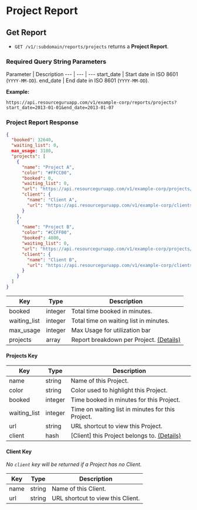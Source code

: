 # Project Report

## Get Report

* `GET /v1/:subdomain/reports/projects` returns a **Project Report**.

### Required Query String Parameters

Parameter | Description
--- | --- | ---
start_date | Start date in ISO 8601 (`YYYY-MM-DD`).
end_date | End date in ISO 8601 (`YYYY-MM-DD`).

**Example:**

```
https://api.resourceguruapp.com/v1/example-corp/reports/projects?start_date=2013-01-01&end_date=2013-01-07
```

### Project Report Response

```json
{
  "booked": 32640,
  "waiting_list": 0,
  max_usage: 3180,
  "projects": [
    {
      "name": "Project A",
      "color": "#FFCC00",
      "booked": 0,
      "waiting_list": 0,
      "url": "https://api.resourceguruapp.com/v1/example-corp/projects/1",
      "client": {
        "name": "Client A",
        "url": "https://api.resourceguruapp.com/v1/example-corp/clients/1"
      }
    },
    {
      "name": "Project B",
      "color": "#CCFF00",
      "booked": 4800,
      "waiting_list": 0,
      "url": "https://api.resourceguruapp.com/v1/example-corp/projects/2",
      "client": {
        "name": "Client B",
        "url": "https://api.resourceguruapp.com/v1/example-corp/clients/2"
      }
    }
  ]
}
```

Key | Type | Description
--- | --- | ---
booked | integer | Total time booked in minutes.
waiting_list | integer | Total time on waiting list in minutes.
max_usage | integer | Max Usage for utilization bar 
projects | array | Report breakdown per Project. [(Details)](#projects-key)

#### Projects Key

Key | Type | Description
--- | --- | ---
name | string | Name of this Project.
color | string | Color used to highlight this Project.
booked | integer | Time booked in minutes for this Project.
waiting_list | integer | Time on waiting list in minutes for this Project.
url | string | URL shortcut to view this Project.
client | hash | [Client] this Project belongs to. [(Details)](#client-key)

#### Client Key

*No `client` key will be returned if a Project has no Client.*

Key | Type | Description
--- | --- | ---
name | string | Name of this Client.
url | string | URL shortcut to view this Client.
